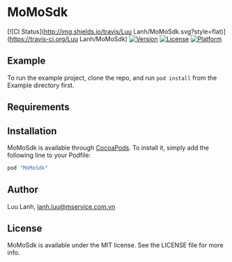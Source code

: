 # MoMoSdk

[![CI Status](http://img.shields.io/travis/Luu Lanh/MoMoSdk.svg?style=flat)](https://travis-ci.org/Luu Lanh/MoMoSdk)
[![Version](https://img.shields.io/cocoapods/v/MoMoSdk.svg?style=flat)](http://cocoapods.org/pods/MoMoSdk)
[![License](https://img.shields.io/cocoapods/l/MoMoSdk.svg?style=flat)](http://cocoapods.org/pods/MoMoSdk)
[![Platform](https://img.shields.io/cocoapods/p/MoMoSdk.svg?style=flat)](http://cocoapods.org/pods/MoMoSdk)

## Example

To run the example project, clone the repo, and run `pod install` from the Example directory first.

## Requirements

## Installation

MoMoSdk is available through [CocoaPods](http://cocoapods.org). To install
it, simply add the following line to your Podfile:

```ruby
pod "MoMoSdk"
```

## Author

Luu Lanh, lanh.luu@mservice.com.vn

## License

MoMoSdk is available under the MIT license. See the LICENSE file for more info.
